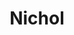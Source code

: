 ---
layout: piece
collection_: paintings
title: Nichol
id: nichol
media: Acrylic
dimensions: 9" x 10"
description: Painted with popsicle sticks on foam core.
price: $60
create_date: 2014
---